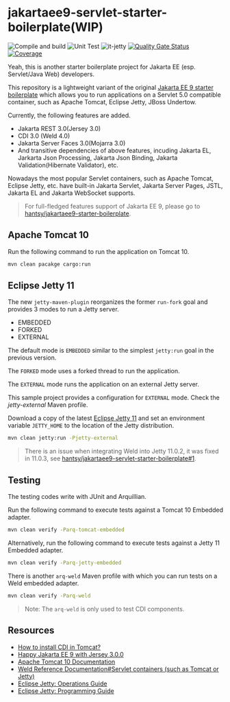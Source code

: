 # jakartaee9-servlet-starter-boilerplate(WIP)

![Compile and build](https://github.com/hantsy/jakartaee9-servlet-starter-boilerplate/workflows/Build/badge.svg)
![Unit Test](https://github.com/hantsy/jakartaee9-servlet-starter-boilerplate/workflows/test/badge.svg)
![it-jetty](https://github.com/hantsy/jakartaee9-servlet-starter-boilerplate/actions/workflows/it-jetty.yml/badge.svg)
[![Quality Gate Status](https://sonarcloud.io/api/project_badges/measure?project=hantsy_jakartaee9-servlet-starter-boilerplate&metric=alert_status)](https://sonarcloud.io/dashboard?id=hantsy_jakartaee9-servlet-starter-boilerplate)
[![Coverage](https://sonarcloud.io/api/project_badges/measure?project=hantsy_jakartaee9-servlet-starter-boilerplate&metric=coverage)](https://sonarcloud.io/dashboard?id=hantsy_jakartaee9-servlet-starter-boilerplate)

Yeah, this is another starter boilerplate project for Jakarta EE (esp. Servlet/Java Web) developers.

This repository is a lightweight variant of the original [Jakarta EE 9 starter boilerplate](https://github.com/hantsy/jakartaee9-starter-boilerplate) which allows you to run applications on a Servlet 5.0 compatible container, such as Apache Tomcat, Eclipse Jetty, JBoss Undertow.

Currently, the following features are added.

* Jakarta REST 3.0(Jersey 3.0)
* CDI 3.0 (Weld 4.0)
* Jakarta Server Faces 3.0(Mojarra 3.0)
* And transitive dependencies of above features, incuding Jakarta EL, Jarkarta Json Processing, Jakarta Json Binding, Jakarta Validation(Hibernate Validator), etc.

Nowadays the most popular Servlet containers, such as Apache Tomcat, Eclipse Jetty, etc. have built-in Jakarta Servlet, Jakarta Server Pages, JSTL, Jakarta EL and Jakarta WebSocket supports.

> For full-fledged features support of Jakarta EE 9, please go to [hantsy/jakartaee9-starter-boilerplate](https://github.com/hantsy/jakartaee9-starter-boilerplate).

## Apache Tomcat 10

Run the following command to run the application on Tomcat 10.

```bash
mvn clean pacakge cargo:run
```

## Eclipse Jetty 11

The new `jetty-maven-plugin` reorganizes the former `run-fork` goal and provides 3 modes to run a Jetty server.

* EMBEDDED
* FORKED
* EXTERNAL

The default mode is `EMBEDDED` similar to the simplest `jetty:run` goal in the previous version.

The `FORKED` mode uses a forked thread to run the application.

The `EXTERNAL` mode runs the application on an external Jetty server.

This sample project provides a configuration for `EXTERNAL` mode. Check the *jetty-external* Maven profile.

Download a copy of the latest [Eclipse Jetty 11](https://www.eclipse.org/jetty) and set an environment variable `JETTY_HOME` to the location of the Jetty distribution.

```bash
mvn clean jetty:run -Pjetty-external
```

> There is an issue when integrating Weld into Jetty 11.0.2, it was fixed in 11.0.3, see [hantsy/jakartaee9-servlet-starter-boilerplate#1](https://github.com/hantsy/jakartaee9-servlet-starter-boilerplate/issues/1).

## Testing

The testing codes write with JUnit and Arquillian.

Run the following command to execute tests against a Tomcat 10 Embedded adapter.

```bash 
mvn clean verify -Parq-tomcat-embedded
```
Alternatively, run the following command to execute tests against a Jetty 11 Embedded adapter.

```bash 
mvn clean verify -Parq-jetty-embedded
```

There is another `arq-weld` Maven profile with which you can run tests on a Weld embedded adapter.

```bash 
mvn clean verify -Parq-weld
```

> Note: The `arq-weld` is only used to test CDI components.


## Resources

* [How to install CDI in Tomcat?](https://balusc.omnifaces.org/2013/10/how-to-install-cdi-in-tomcat.html)
* [Happy Jakarta EE 9 with Jersey 3.0.0](http://blog.supol.cz/?p=235)
* [Apache Tomcat 10 Documentation](https://tomcat.apache.org/tomcat-10.0-doc)
* [Weld Reference Documentation#Servlet containers (such as Tomcat or Jetty)](https://docs.jboss.org/weld/reference/latest/en-US/html/environments.html#weld-servlet)
* [Eclipse Jetty: Operations Guide](https://www.eclipse.org/jetty/documentation/jetty-11/operations-guide/index.html)
* [Eclipse Jetty: Programming Guide](http://www.eclipse.org/jetty/documentation/jetty-11/programming-guide/index.html)

  

